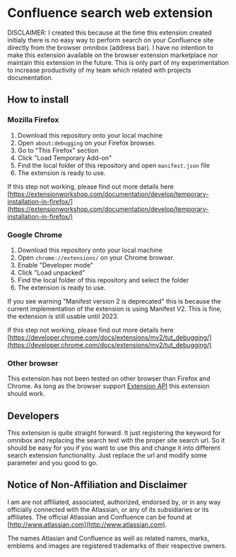 # Confluence search web extension

DISCLAIMER: I created this because at the time this extension created initialy there is no easy way to perform search on your Confluence site directly from the browser omnibox (address bar). I have no intention to make this extension available on the browser extension marketplace nor maintain this extension in the future. This is only part of my experimentation to increase productivity of my team which related with projects documentation.

## How to install

### Mozilla Firefox

1. Download this repository onto your local machine
2. Open `about:debugging` on your Firefox browser.
3. Go to "This Firefox" section
4. Click "Load Temporary Add-on"
5. Find the local folder of this repository and open `manifest.json` file
6. The extension is ready to use.

If this step not working, please find out more details here [https://extensionworkshop.com/documentation/develop/temporary-installation-in-firefox/](https://extensionworkshop.com/documentation/develop/temporary-installation-in-firefox/)

### Google Chrome

1. Download this repository onto your local machine
2. Open `chrome://extensions/` on your Chrome browser.
3. Enable "Developer mode"
4. Click "Load unpacked"
5. Find the local folder of this repository and select the folder
6. The extension is ready to use.

If you see warning "Manifest version 2 is deprecated" this is because the current implementation of the extension is using Manifest V2. This is fine, the extension is still usable until 2023.

If this step not working, please find out more details here [https://developer.chrome.com/docs/extensions/mv2/tut_debugging/](https://developer.chrome.com/docs/extensions/mv2/tut_debugging/)

### Other browser
This extension has not been tested on other browser than Firefox and Chrome. As long as the browser support [Extension API](https://developer.chrome.com/docs/extensions/reference/) this extension should work.

## Developers

This extension is quite straight forward. It just registering the keyword for omnibox and replacing the search text with the proper site search url. So it should be easy for you if you want to use this and change it into different search extension functionality. Just replace the url and modify some parameter and you good to go.

## Notice of Non-Affiliation and Disclaimer

I am are not affiliated, associated, authorized, endorsed by, or in any way officially connected with the Atlassian, or any of its subsidiaries or its affiliates. The official Atlassian and Confluence can be found at [http://www.atlassian.com](http://www.atlassian.com).

The names Atlasian and Confluence as well as related names, marks, emblems and images are registered trademarks of their respective owners.


